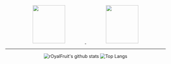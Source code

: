 <!--
**rOyalFruit/rOyalFruit** is a ✨ _special_ ✨ repository because its `README.md` (this file) appears on your GitHub profile.

Here are some ideas to get you started:

- 🔭 I’m currently working on ...
- 🌱 I’m currently learning ...
- 👯 I’m looking to collaborate on ...
- 🤔 I’m looking for help with ...
- 💬 Ask me about ...
- 📫 How to reach me: ...
- 😄 Pronouns: ...
- ⚡ Fun fact: ...
-->
<div align="center">
<a href="https://github.com/devxb/gitanimals">
  <img src="https://render.gitanimals.org/lines/rOyalFruit?pet-id=697453631521518835" width="45%" height="120"/>
  <img src="https://render.gitanimals.org/lines/rOyalFruit?pet-id=697453723540352590" width="45%" height="120"/>
</a>
  
---

![rOyalFruit's github stats](https://github-readme-stats.vercel.app/api?username=rOyalFruit&show_icons=true&theme=tokyonight)
![Top Langs](https://github-readme-stats.vercel.app/api/top-langs/?username=rOyalFruit&layout=compact&theme=tokyonight)
</div>

